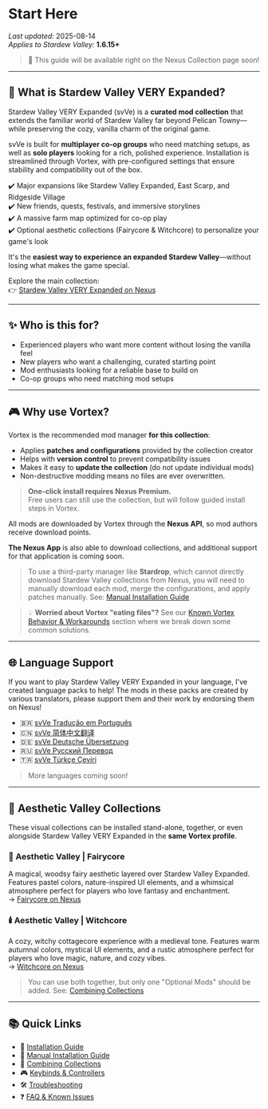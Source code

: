 # Start Here

*Last updated:* 2025-08-14  
*Applies to Stardew Valley:* **1.6.15+**

> 📖 This guide will be available right on the Nexus Collection page soon!

---

## 🌾 What is Stardew Valley VERY Expanded?

Stardew Valley VERY Expanded (svVe) is a **curated mod collection** that extends the familiar world of Stardew Valley far beyond Pelican Towny—while preserving the cozy, vanilla charm of the original game.

svVe is built for **multiplayer co-op groups** who need matching setups, as well as **solo players** looking for a rich, polished experience. Installation is streamlined through Vortex, with pre-configured settings that ensure stability and compatibility out of the box.

✔️ Major expansions like Stardew Valley Expanded, East Scarp, and Ridgeside Village  
✔️ New friends, quests, festivals, and immersive storylines  
✔️ A massive farm map optimized for co-op play  
✔️ Optional aesthetic collections (Fairycore & Witchcore) to personalize your game's look  

It's the **easiest way to experience an expanded Stardew Valley**—without losing what makes the game special.

Explore the main collection:  
👉 [Stardew Valley VERY Expanded on Nexus](https://next.nexusmods.com/stardewvalley/collections/tckf0m)

---

## ✨ Who is this for?

* Experienced players who want more content without losing the vanilla feel
* New players who want a challenging, curated starting point
* Mod enthusiasts looking for a reliable base to build on
* Co-op groups who need matching mod setups

---

## 🎮 Why use Vortex?

Vortex is the recommended mod manager **for this collection**:

* Applies **patches and configurations** provided by the collection creator
* Helps with **version control** to prevent compatibility issues
* Makes it easy to **update the collection** (do not update individual mods)
* Non-destructive modding means no files are ever overwritten.

> **One-click install requires Nexus Premium.**  
> Free users can still use the collection, but will follow guided install steps in Vortex.

All mods are downloaded by Vortex through the **Nexus API**, so mod authors receive download points.

**The Nexus App** is also able to download collections, and additional support for that application is coming soon. 

> To use a third-party manager like **Stardrop**, which cannot directly download Stardew Valley collections from Nexus, you will need to manually download each mod, merge the configurations, and apply patches manually. See: [Manual Installation Guide](/manual-install.md)

> 💡 **Worried about Vortex "eating files"?** See our [Known Vortex Behavior & Workarounds](/faq-and-known-issues.md#known-vortex-behavior-and-workarounds) section where we break down some common solutions. 

---

## 🌐 Language Support

If you want to play Stardew Valley VERY Expanded in your language, I've created language packs to help! The mods in these packs are created by various translators, please support them and their work by endorsing them on Nexus!

* 🇧🇷 [svVe Tradução em Português](https://next.nexusmods.com/stardewvalley/collections/z4w11e)  
* 🇨🇳 [svVe 简体中文翻译](https://next.nexusmods.com/stardewvalley/collections/c8qj0l)  
* 🇩🇪 [svVe Deutsche Übersetzung](https://next.nexusmods.com/stardewvalley/collections/ibljbd)  
* 🇷🇺 [svVe Русский Перевод](https://next.nexusmods.com/stardewvalley/collections/igivdc)  
* 🇹🇷 [svVe Türkçe Çeviri](https://next.nexusmods.com/stardewvalley/collections/xzebcw)  

> More languages coming soon!

---

## 🌷 Aesthetic Valley Collections

These visual collections can be installed stand-alone, together, or even alongside Stardew Valley VERY Expanded in the **same Vortex profile**.

### 🧚 Aesthetic Valley | Fairycore

A magical, woodsy fairy aesthetic layered over Stardew Valley Expanded. Features pastel colors, nature-inspired UI elements, and a whimsical atmosphere perfect for players who love fantasy and enchantment.  
→ [Fairycore on Nexus](https://www.nexusmods.com/games/stardewvalley/collections/tjvl0j)

### 🕯️ Aesthetic Valley | Witchcore

A cozy, witchy cottagecore experience with a medieval tone. Features warm autumnal colors, mystical UI elements, and a rustic atmosphere perfect for players who love magic, nature, and cozy vibes.  
→ [Witchcore on Nexus](https://www.nexusmods.com/games/stardewvalley/collections/g14kxi)

> You can use both together, but only one "Optional Mods" should be added. See: [Combining Collections](/combining.md)

---

## 📚 Quick Links

- 🚀 [Installation Guide](/install.md)  
- 🧩 [Manual Installation Guide](/manual-install.md)  
- 🔀 [Combining Collections](/combining.md)  
- 🎮 [Keybinds & Controllers](/keybinds.md)  
- 🛠️ [Troubleshooting](/troubleshooting.md)  
- ❓ [FAQ & Known Issues](/faq-and-known-issues.md)
